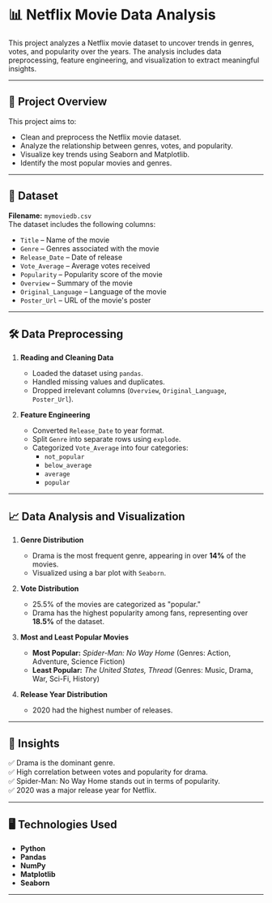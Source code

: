 # 📊 Netflix Movie Data Analysis

This project analyzes a Netflix movie dataset to uncover trends in genres, votes, and popularity over the years. The analysis includes data preprocessing, feature engineering, and visualization to extract meaningful insights.

---

## 🚀 Project Overview
This project aims to:
- Clean and preprocess the Netflix movie dataset.  
- Analyze the relationship between genres, votes, and popularity.  
- Visualize key trends using Seaborn and Matplotlib.  
- Identify the most popular movies and genres.  

---

## 📂 Dataset
**Filename:** `mymoviedb.csv`  
The dataset includes the following columns:
- `Title` – Name of the movie  
- `Genre` – Genres associated with the movie  
- `Release_Date` – Date of release  
- `Vote_Average` – Average votes received  
- `Popularity` – Popularity score of the movie  
- `Overview` – Summary of the movie  
- `Original_Language` – Language of the movie  
- `Poster_Url` – URL of the movie's poster  

---

## 🛠️ Data Preprocessing
1. **Reading and Cleaning Data**  
   - Loaded the dataset using `pandas`.  
   - Handled missing values and duplicates.  
   - Dropped irrelevant columns (`Overview`, `Original_Language`, `Poster_Url`).  
   
2. **Feature Engineering**  
   - Converted `Release_Date` to year format.  
   - Split `Genre` into separate rows using `explode`.  
   - Categorized `Vote_Average` into four categories:
     - `not_popular`
     - `below_average`
     - `average`
     - `popular`  

---

## 📈 Data Analysis and Visualization
1. **Genre Distribution**  
   - Drama is the most frequent genre, appearing in over **14%** of the movies.  
   - Visualized using a bar plot with `Seaborn`.  

2. **Vote Distribution**  
   - 25.5% of the movies are categorized as "popular."  
   - Drama has the highest popularity among fans, representing over **18.5%** of the dataset.  

3. **Most and Least Popular Movies**  
   - **Most Popular:** *Spider-Man: No Way Home* (Genres: Action, Adventure, Science Fiction)  
   - **Least Popular:** *The United States, Thread* (Genres: Music, Drama, War, Sci-Fi, History)  

4. **Release Year Distribution**  
   - 2020 had the highest number of releases.  

---

## 🎯 Insights
✅ Drama is the dominant genre.  
✅ High correlation between votes and popularity for drama.  
✅ Spider-Man: No Way Home stands out in terms of popularity.  
✅ 2020 was a major release year for Netflix.  

---

## 🖥️ Technologies Used
- **Python**  
- **Pandas**  
- **NumPy**  
- **Matplotlib**  
- **Seaborn**  

---

